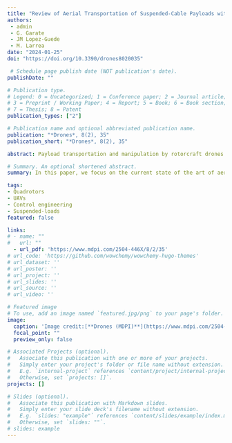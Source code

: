 ```yaml
---
title: "Review of Aerial Transportation of Suspended-Cable Payloads with Quadrotors"
authors:
 - admin
 - G. Garate
 - JM Lopez-Guede
 - M. Larrea
date: "2024-01-25"
doi: "https://doi.org/10.3390/drones8020035"

 # Schedule page publish date (NOT publication's date).
publishDate: ""

# Publication type.
# Legend: 0 = Uncategorized; 1 = Conference paper; 2 = Journal article;
# 3 = Preprint / Working Paper; 4 = Report; 5 = Book; 6 = Book section;
# 7 = Thesis; 8 = Patent
publication_types: ["2"]

# Publication name and optional abbreviated publication name.
publication: "*Drones*, 8(2), 35"
publication_short: "*Drones*, 8(2), 35"

abstract: Payload transportation and manipulation by rotorcraft drones are receiving a lot of attention from the military, industrial and logistics research areas. The interactions between the UAV and the payload, plus the means of object attachment or manipulation (such as cables or anthropomorphic robotic arms), may be nonlinear, introducing difficulties in the overall system performance. In this paper, we focus on the current state of the art of aerial transportation systems with suspended loads by a single UAV and a team of them and present a review of different dynamic cable models and control systems. We cover the last sixteen years of the existing literature, and we add a discussion for evaluating the main trends in the referenced research works.

# Summary. An optional shortened abstract.
summary: In this paper, we focus on the current state of the art of aerial transportation systems with suspended loads by a single UAV and a team of them and present a review of different dynamic cable models and control systems.

tags:
- Quadrotors
- UAVs
- Control engineering
- Suspended-loads
featured: false

links:
# - name: ""
#   url: ""
  - url_pdf: 'https://www.mdpi.com/2504-446X/8/2/35'
# url_code: 'https://github.com/wowchemy/wowchemy-hugo-themes'
# url_dataset: ''
# url_poster: ''
# url_project: ''
# url_slides: ''
# url_source: ''
# url_video: ''

# Featured image
# To use, add an image named `featured.jpg/png` to your page's folder. 
image:
  caption: 'Image credit:[**Drones (MDPI)**](https://www.mdpi.com/2504-446X/8/2/35#)'
  focal_point: ""
  preview_only: false

# Associated Projects (optional).
#   Associate this publication with one or more of your projects.
#   Simply enter your project's folder or file name without extension.
#   E.g. `internal-project` references `content/project/internal-project/index.md`.
#   Otherwise, set `projects: []`.
projects: []

# Slides (optional).
#   Associate this publication with Markdown slides.
#   Simply enter your slide deck's filename without extension.
#   E.g. `slides: "example"` references `content/slides/example/index.md`.
#   Otherwise, set `slides: ""`.
# slides: example
---
```


